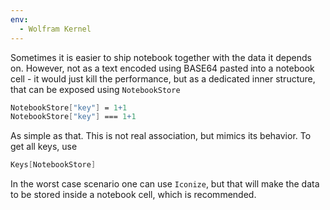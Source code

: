 ```yaml
---
env:
  - Wolfram Kernel
---
```

Sometimes it is easier to ship notebook together with the data it depends on. However, not as a text encoded using BASE64 pasted into a notebook cell - it would just kill the performance, but as a dedicated inner structure, that can be exposed using `NotebookStore`

```mathematica
NotebookStore["key"] = 1+1
NotebookStore["key"] === 1+1
```

As simple as that. This is not real association, but mimics its behavior. To get all keys, use 
```mathematica
Keys[NotebookStore]
```

In the worst case scenario one can use `Iconize`, but that will make the data to be stored inside a notebook cell, which is recommended.